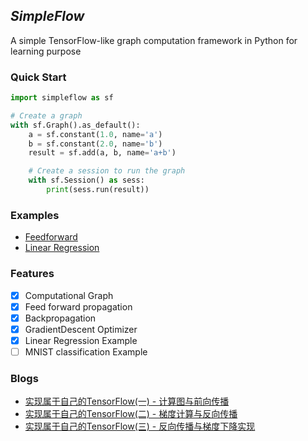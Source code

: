 ## *SimpleFlow*
A simple TensorFlow-like graph computation framework in Python for learning purpose

### Quick Start
``` python
import simpleflow as sf

# Create a graph
with sf.Graph().as_default():
    a = sf.constant(1.0, name='a')
    b = sf.constant(2.0, name='b')
    result = sf.add(a, b, name='a+b')

    # Create a session to run the graph 
    with sf.Session() as sess:
        print(sess.run(result))
```

### Examples
- [Feedforward](https://github.com/PytLab/simpleflow/blob/master/exmaples/feedforward.ipynb)
- [Linear Regression](https://github.com/PytLab/simpleflow/blob/master/exmaples/linear_regression.ipynb)

### Features

- [x] Computational Graph
- [x] Feed forward propagation
- [x] Backpropagation
- [x] GradientDescent Optimizer
- [x] Linear Regression Example
- [ ] MNIST classification Example

### Blogs
- [实现属于自己的TensorFlow(一) - 计算图与前向传播](http://pytlab.github.io/2018/01/24/%E5%AE%9E%E7%8E%B0%E5%B1%9E%E4%BA%8E%E8%87%AA%E5%B7%B1%E7%9A%84TensorFlow-%E4%B8%80-%E8%AE%A1%E7%AE%97%E5%9B%BE%E4%B8%8E%E5%89%8D%E5%90%91%E4%BC%A0%E6%92%AD/)
- [实现属于自己的TensorFlow(二) - 梯度计算与反向传播](http://pytlab.github.io/2018/01/25/%E5%AE%9E%E7%8E%B0%E5%B1%9E%E4%BA%8E%E8%87%AA%E5%B7%B1%E7%9A%84TensorFlow-%E4%BA%8C-%E6%A2%AF%E5%BA%A6%E8%AE%A1%E7%AE%97%E4%B8%8E%E5%8F%8D%E5%90%91%E4%BC%A0%E6%92%AD/)
- [实现属于自己的TensorFlow(三) - 反向传播与梯度下降实现](http://pytlab.github.io/2018/01/27/%E5%AE%9E%E7%8E%B0%E5%B1%9E%E4%BA%8E%E8%87%AA%E5%B7%B1%E7%9A%84TensorFlow-%E4%B8%89-%E5%8F%8D%E5%90%91%E4%BC%A0%E6%92%AD%E4%B8%8E%E6%A2%AF%E5%BA%A6%E4%B8%8B%E9%99%8D%E7%AE%97%E6%B3%95%E5%AE%9E%E7%8E%B0/)

